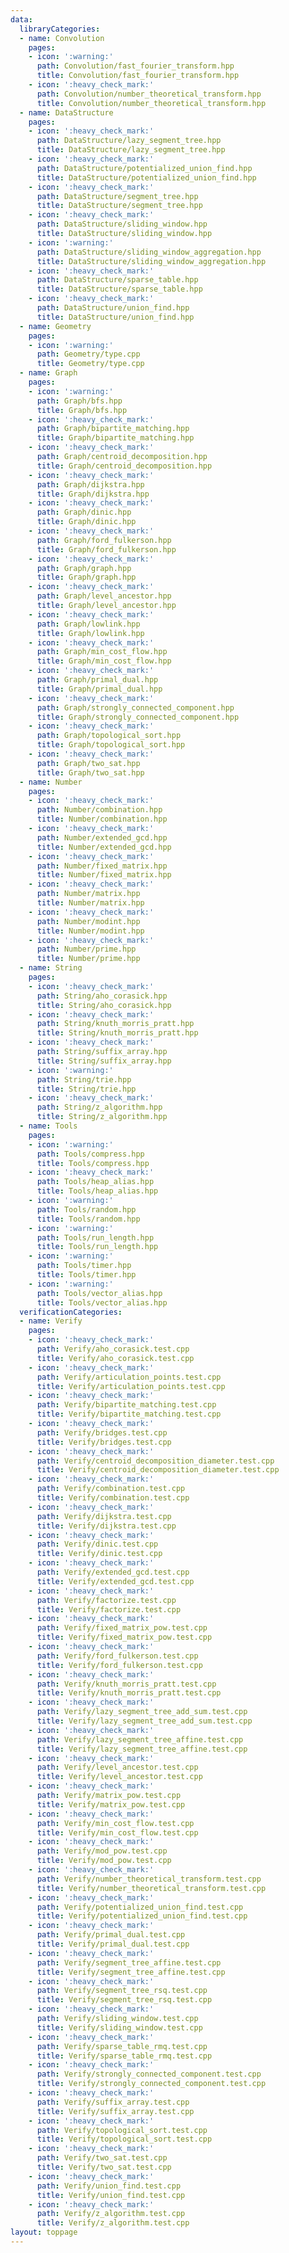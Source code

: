 ```yaml
---
data:
  libraryCategories:
  - name: Convolution
    pages:
    - icon: ':warning:'
      path: Convolution/fast_fourier_transform.hpp
      title: Convolution/fast_fourier_transform.hpp
    - icon: ':heavy_check_mark:'
      path: Convolution/number_theoretical_transform.hpp
      title: Convolution/number_theoretical_transform.hpp
  - name: DataStructure
    pages:
    - icon: ':heavy_check_mark:'
      path: DataStructure/lazy_segment_tree.hpp
      title: DataStructure/lazy_segment_tree.hpp
    - icon: ':heavy_check_mark:'
      path: DataStructure/potentialized_union_find.hpp
      title: DataStructure/potentialized_union_find.hpp
    - icon: ':heavy_check_mark:'
      path: DataStructure/segment_tree.hpp
      title: DataStructure/segment_tree.hpp
    - icon: ':heavy_check_mark:'
      path: DataStructure/sliding_window.hpp
      title: DataStructure/sliding_window.hpp
    - icon: ':warning:'
      path: DataStructure/sliding_window_aggregation.hpp
      title: DataStructure/sliding_window_aggregation.hpp
    - icon: ':heavy_check_mark:'
      path: DataStructure/sparse_table.hpp
      title: DataStructure/sparse_table.hpp
    - icon: ':heavy_check_mark:'
      path: DataStructure/union_find.hpp
      title: DataStructure/union_find.hpp
  - name: Geometry
    pages:
    - icon: ':warning:'
      path: Geometry/type.cpp
      title: Geometry/type.cpp
  - name: Graph
    pages:
    - icon: ':warning:'
      path: Graph/bfs.hpp
      title: Graph/bfs.hpp
    - icon: ':heavy_check_mark:'
      path: Graph/bipartite_matching.hpp
      title: Graph/bipartite_matching.hpp
    - icon: ':heavy_check_mark:'
      path: Graph/centroid_decomposition.hpp
      title: Graph/centroid_decomposition.hpp
    - icon: ':heavy_check_mark:'
      path: Graph/dijkstra.hpp
      title: Graph/dijkstra.hpp
    - icon: ':heavy_check_mark:'
      path: Graph/dinic.hpp
      title: Graph/dinic.hpp
    - icon: ':heavy_check_mark:'
      path: Graph/ford_fulkerson.hpp
      title: Graph/ford_fulkerson.hpp
    - icon: ':heavy_check_mark:'
      path: Graph/graph.hpp
      title: Graph/graph.hpp
    - icon: ':heavy_check_mark:'
      path: Graph/level_ancestor.hpp
      title: Graph/level_ancestor.hpp
    - icon: ':heavy_check_mark:'
      path: Graph/lowlink.hpp
      title: Graph/lowlink.hpp
    - icon: ':heavy_check_mark:'
      path: Graph/min_cost_flow.hpp
      title: Graph/min_cost_flow.hpp
    - icon: ':heavy_check_mark:'
      path: Graph/primal_dual.hpp
      title: Graph/primal_dual.hpp
    - icon: ':heavy_check_mark:'
      path: Graph/strongly_connected_component.hpp
      title: Graph/strongly_connected_component.hpp
    - icon: ':heavy_check_mark:'
      path: Graph/topological_sort.hpp
      title: Graph/topological_sort.hpp
    - icon: ':heavy_check_mark:'
      path: Graph/two_sat.hpp
      title: Graph/two_sat.hpp
  - name: Number
    pages:
    - icon: ':heavy_check_mark:'
      path: Number/combination.hpp
      title: Number/combination.hpp
    - icon: ':heavy_check_mark:'
      path: Number/extended_gcd.hpp
      title: Number/extended_gcd.hpp
    - icon: ':heavy_check_mark:'
      path: Number/fixed_matrix.hpp
      title: Number/fixed_matrix.hpp
    - icon: ':heavy_check_mark:'
      path: Number/matrix.hpp
      title: Number/matrix.hpp
    - icon: ':heavy_check_mark:'
      path: Number/modint.hpp
      title: Number/modint.hpp
    - icon: ':heavy_check_mark:'
      path: Number/prime.hpp
      title: Number/prime.hpp
  - name: String
    pages:
    - icon: ':heavy_check_mark:'
      path: String/aho_corasick.hpp
      title: String/aho_corasick.hpp
    - icon: ':heavy_check_mark:'
      path: String/knuth_morris_pratt.hpp
      title: String/knuth_morris_pratt.hpp
    - icon: ':heavy_check_mark:'
      path: String/suffix_array.hpp
      title: String/suffix_array.hpp
    - icon: ':warning:'
      path: String/trie.hpp
      title: String/trie.hpp
    - icon: ':heavy_check_mark:'
      path: String/z_algorithm.hpp
      title: String/z_algorithm.hpp
  - name: Tools
    pages:
    - icon: ':warning:'
      path: Tools/compress.hpp
      title: Tools/compress.hpp
    - icon: ':heavy_check_mark:'
      path: Tools/heap_alias.hpp
      title: Tools/heap_alias.hpp
    - icon: ':warning:'
      path: Tools/random.hpp
      title: Tools/random.hpp
    - icon: ':warning:'
      path: Tools/run_length.hpp
      title: Tools/run_length.hpp
    - icon: ':warning:'
      path: Tools/timer.hpp
      title: Tools/timer.hpp
    - icon: ':warning:'
      path: Tools/vector_alias.hpp
      title: Tools/vector_alias.hpp
  verificationCategories:
  - name: Verify
    pages:
    - icon: ':heavy_check_mark:'
      path: Verify/aho_corasick.test.cpp
      title: Verify/aho_corasick.test.cpp
    - icon: ':heavy_check_mark:'
      path: Verify/articulation_points.test.cpp
      title: Verify/articulation_points.test.cpp
    - icon: ':heavy_check_mark:'
      path: Verify/bipartite_matching.test.cpp
      title: Verify/bipartite_matching.test.cpp
    - icon: ':heavy_check_mark:'
      path: Verify/bridges.test.cpp
      title: Verify/bridges.test.cpp
    - icon: ':heavy_check_mark:'
      path: Verify/centroid_decomposition_diameter.test.cpp
      title: Verify/centroid_decomposition_diameter.test.cpp
    - icon: ':heavy_check_mark:'
      path: Verify/combination.test.cpp
      title: Verify/combination.test.cpp
    - icon: ':heavy_check_mark:'
      path: Verify/dijkstra.test.cpp
      title: Verify/dijkstra.test.cpp
    - icon: ':heavy_check_mark:'
      path: Verify/dinic.test.cpp
      title: Verify/dinic.test.cpp
    - icon: ':heavy_check_mark:'
      path: Verify/extended_gcd.test.cpp
      title: Verify/extended_gcd.test.cpp
    - icon: ':heavy_check_mark:'
      path: Verify/factorize.test.cpp
      title: Verify/factorize.test.cpp
    - icon: ':heavy_check_mark:'
      path: Verify/fixed_matrix_pow.test.cpp
      title: Verify/fixed_matrix_pow.test.cpp
    - icon: ':heavy_check_mark:'
      path: Verify/ford_fulkerson.test.cpp
      title: Verify/ford_fulkerson.test.cpp
    - icon: ':heavy_check_mark:'
      path: Verify/knuth_morris_pratt.test.cpp
      title: Verify/knuth_morris_pratt.test.cpp
    - icon: ':heavy_check_mark:'
      path: Verify/lazy_segment_tree_add_sum.test.cpp
      title: Verify/lazy_segment_tree_add_sum.test.cpp
    - icon: ':heavy_check_mark:'
      path: Verify/lazy_segment_tree_affine.test.cpp
      title: Verify/lazy_segment_tree_affine.test.cpp
    - icon: ':heavy_check_mark:'
      path: Verify/level_ancestor.test.cpp
      title: Verify/level_ancestor.test.cpp
    - icon: ':heavy_check_mark:'
      path: Verify/matrix_pow.test.cpp
      title: Verify/matrix_pow.test.cpp
    - icon: ':heavy_check_mark:'
      path: Verify/min_cost_flow.test.cpp
      title: Verify/min_cost_flow.test.cpp
    - icon: ':heavy_check_mark:'
      path: Verify/mod_pow.test.cpp
      title: Verify/mod_pow.test.cpp
    - icon: ':heavy_check_mark:'
      path: Verify/number_theoretical_transform.test.cpp
      title: Verify/number_theoretical_transform.test.cpp
    - icon: ':heavy_check_mark:'
      path: Verify/potentialized_union_find.test.cpp
      title: Verify/potentialized_union_find.test.cpp
    - icon: ':heavy_check_mark:'
      path: Verify/primal_dual.test.cpp
      title: Verify/primal_dual.test.cpp
    - icon: ':heavy_check_mark:'
      path: Verify/segment_tree_affine.test.cpp
      title: Verify/segment_tree_affine.test.cpp
    - icon: ':heavy_check_mark:'
      path: Verify/segment_tree_rsq.test.cpp
      title: Verify/segment_tree_rsq.test.cpp
    - icon: ':heavy_check_mark:'
      path: Verify/sliding_window.test.cpp
      title: Verify/sliding_window.test.cpp
    - icon: ':heavy_check_mark:'
      path: Verify/sparse_table_rmq.test.cpp
      title: Verify/sparse_table_rmq.test.cpp
    - icon: ':heavy_check_mark:'
      path: Verify/strongly_connected_component.test.cpp
      title: Verify/strongly_connected_component.test.cpp
    - icon: ':heavy_check_mark:'
      path: Verify/suffix_array.test.cpp
      title: Verify/suffix_array.test.cpp
    - icon: ':heavy_check_mark:'
      path: Verify/topological_sort.test.cpp
      title: Verify/topological_sort.test.cpp
    - icon: ':heavy_check_mark:'
      path: Verify/two_sat.test.cpp
      title: Verify/two_sat.test.cpp
    - icon: ':heavy_check_mark:'
      path: Verify/union_find.test.cpp
      title: Verify/union_find.test.cpp
    - icon: ':heavy_check_mark:'
      path: Verify/z_algorithm.test.cpp
      title: Verify/z_algorithm.test.cpp
layout: toppage
---
```

